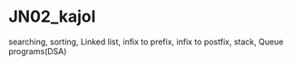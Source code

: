 # JN02_kajol
searching, sorting, Linked list, infix to prefix, infix to postfix, stack, Queue programs(DSA) 

    
